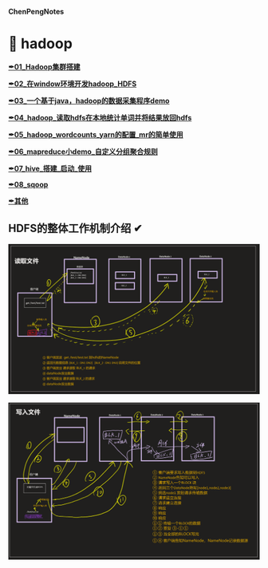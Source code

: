 **ChenPengNotes**

# 📕 hadoop	

 **[✒01_Hadoop集群搭建](01.md)**		


 **[✒02_在window环境开发hadoop_HDFS](02.md)**		


 **[✒03_一个基于java，hadoop的数据采集程序demo](03.md)**		


 **[✒04_hadoop_读取hdfs在本地统计单词并将结果放回hdfs](04.md)**		


 **[✒05_hadoop_wordcounts_yarn的配置_mr的简单使用](05.md)**		


 **[✒06_mapreduce小demo_自定义分组聚合规则](06.md)**		


 **[✒07_hive_搭建_启动_使用](07.md)**		


 **[✒08_sqoop](08.md)**	


 **[✒其他](09.md)**	
 




## HDFS的整体工作机制介绍 ✔
![读取文件](https://raw.githubusercontent.com/shutter-cp/imgBed/master/img/20190527194011.png)

![写入文件](https://raw.githubusercontent.com/shutter-cp/imgBed/master/img/20190527194112.png)


